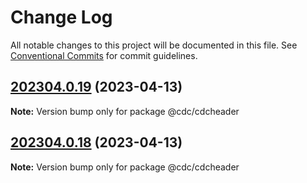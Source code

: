# Change Log

All notable changes to this project will be documented in this file.
See [Conventional Commits](https://conventionalcommits.org) for commit guidelines.

## [202304.0.19](https://github.com/cdcent/data-ecosystem-services/compare/v202304.0.17...v202304.0.19) (2023-04-13)

**Note:** Version bump only for package @cdc/cdcheader

## [202304.0.18](https://github.com/cdcent/data-ecosystem-services/compare/v202304.0.17...v202304.0.18) (2023-04-13)

**Note:** Version bump only for package @cdc/cdcheader
